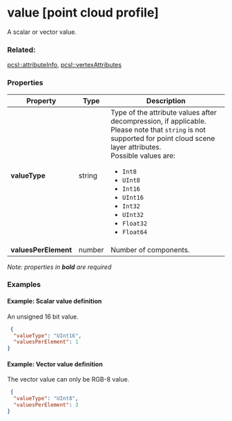 # value [point cloud profile]

A scalar or vector value.

### Related:

[pcsl::attributeInfo](attributeInfo.pcsl.md), [pcsl::vertexAttributes](vertexAttributes.pcsl.md)
### Properties

| Property | Type | Description |
| --- | --- | --- |
| **valueType** | string | Type of the attribute values after decompression, if applicable. Please note that `string` is not supported for point cloud scene layer attributes.<div>Possible values are:<ul><li>`Int8`</li><li>`UInt8`</li><li>`Int16`</li><li>`UInt16`</li><li>`Int32`</li><li>`UInt32`</li><li>`Float32`</li><li>`Float64`</li></ul></div> |
| **valuesPerElement** | number | Number of components. |

*Note: properties in **bold** are required*

### Examples 

#### Example: Scalar value definition 

An unsigned 16 bit value. 

```json
 {
  "valueType": "UInt16",
  "valuesPerElement": 1
} 
```

#### Example: Vector value definition 

The vector value can only be RGB-8 value. 

```json
 {
  "valueType": "UInt8",
  "valuesPerElement": 3
} 
```

